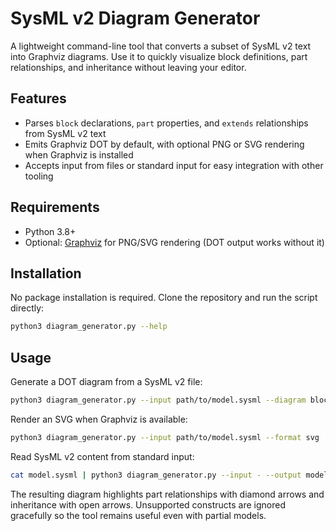 # SysML v2 Diagram Generator

A lightweight command-line tool that converts a subset of SysML v2 text into Graphviz diagrams. Use it to quickly visualize block definitions, part relationships, and inheritance without leaving your editor.

## Features
- Parses `block` declarations, `part` properties, and `extends` relationships from SysML v2 text
- Emits Graphviz DOT by default, with optional PNG or SVG rendering when Graphviz is installed
- Accepts input from files or standard input for easy integration with other tooling

## Requirements
- Python 3.8+
- Optional: [Graphviz](https://graphviz.org) for PNG/SVG rendering (DOT output works without it)

## Installation
No package installation is required. Clone the repository and run the script directly:

```bash
python3 diagram_generator.py --help
```

## Usage
Generate a DOT diagram from a SysML v2 file:

```bash
python3 diagram_generator.py --input path/to/model.sysml --diagram block --output diagrams/model.dot
```

Render an SVG when Graphviz is available:

```bash
python3 diagram_generator.py --input path/to/model.sysml --format svg
```

Read SysML v2 content from standard input:

```bash
cat model.sysml | python3 diagram_generator.py --input - --output model.dot
```

The resulting diagram highlights part relationships with diamond arrows and inheritance with open arrows. Unsupported constructs are ignored gracefully so the tool remains useful even with partial models.
